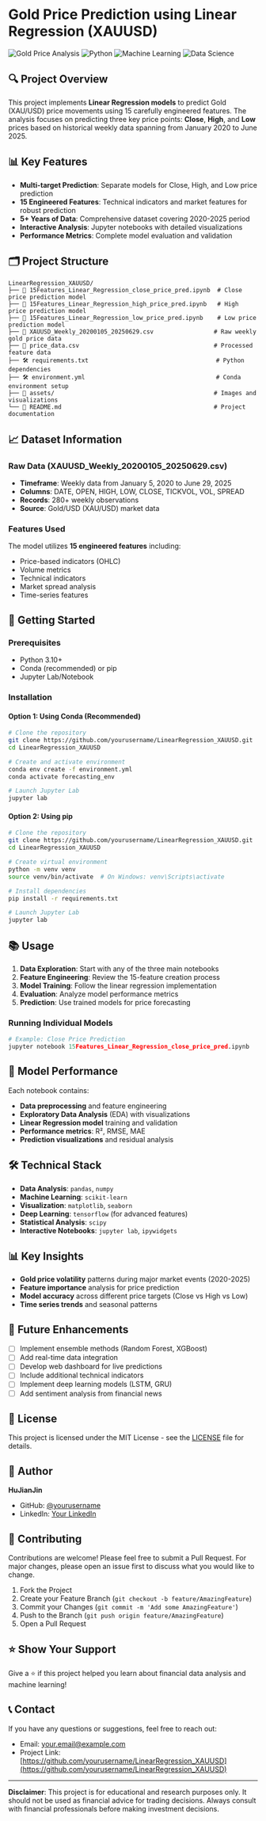 # Gold Price Prediction using Linear Regression (XAUUSD)

![Gold Price Analysis](https://img.shields.io/badge/Analysis-Gold%20Price%20Prediction-gold)
![Python](https://img.shields.io/badge/Python-3.10-blue)
![Machine Learning](https://img.shields.io/badge/ML-Linear%20Regression-green)
![Data Science](https://img.shields.io/badge/Data%20Science-Time%20Series-orange)

## 🔍 Project Overview

This project implements **Linear Regression models** to predict Gold (XAU/USD) price movements using 15 carefully engineered features. The analysis focuses on predicting three key price points: **Close**, **High**, and **Low** prices based on historical weekly data spanning from January 2020 to June 2025.

## 📊 Key Features

- **Multi-target Prediction**: Separate models for Close, High, and Low price prediction
- **15 Engineered Features**: Technical indicators and market features for robust prediction
- **5+ Years of Data**: Comprehensive dataset covering 2020-2025 period
- **Interactive Analysis**: Jupyter notebooks with detailed visualizations
- **Performance Metrics**: Complete model evaluation and validation

## 🗂️ Project Structure

```
LinearRegression_XAUUSD/
├── 📓 15Features_Linear_Regression_close_price_pred.ipynb  # Close price prediction model
├── 📓 15Features_Linear_Regression_high_price_pred.ipynb   # High price prediction model  
├── 📓 15Features_Linear_Regression_low_price_pred.ipynb    # Low price prediction model
├── 📄 XAUUSD_Weekly_20200105_20250629.csv                 # Raw weekly gold price data
├── 📄 price_data.csv                                      # Processed feature data
├── 🛠️ requirements.txt                                    # Python dependencies
├── 🛠️ environment.yml                                     # Conda environment setup
├── 📁 assets/                                             # Images and visualizations
└── 📝 README.md                                           # Project documentation
```

## 📈 Dataset Information

### Raw Data (XAUUSD_Weekly_20200105_20250629.csv)
- **Timeframe**: Weekly data from January 5, 2020 to June 29, 2025
- **Columns**: DATE, OPEN, HIGH, LOW, CLOSE, TICKVOL, VOL, SPREAD
- **Records**: 280+ weekly observations
- **Source**: Gold/USD (XAU/USD) market data

### Features Used
The model utilizes **15 engineered features** including:
- Price-based indicators (OHLC)
- Volume metrics
- Technical indicators
- Market spread analysis
- Time-series features

## 🚀 Getting Started

### Prerequisites

- Python 3.10+
- Conda (recommended) or pip
- Jupyter Lab/Notebook

### Installation

#### Option 1: Using Conda (Recommended)
```bash
# Clone the repository
git clone https://github.com/yourusername/LinearRegression_XAUUSD.git
cd LinearRegression_XAUUSD

# Create and activate environment
conda env create -f environment.yml
conda activate forecasting_env

# Launch Jupyter Lab
jupyter lab
```

#### Option 2: Using pip
```bash
# Clone the repository
git clone https://github.com/yourusername/LinearRegression_XAUUSD.git
cd LinearRegression_XAUUSD

# Create virtual environment
python -m venv venv
source venv/bin/activate  # On Windows: venv\Scripts\activate

# Install dependencies
pip install -r requirements.txt

# Launch Jupyter Lab
jupyter lab
```

## 📚 Usage

1. **Data Exploration**: Start with any of the three main notebooks
2. **Feature Engineering**: Review the 15-feature creation process
3. **Model Training**: Follow the linear regression implementation
4. **Evaluation**: Analyze model performance metrics
5. **Prediction**: Use trained models for price forecasting

### Running Individual Models

```python
# Example: Close Price Prediction
jupyter notebook 15Features_Linear_Regression_close_price_pred.ipynb
```

## 🎯 Model Performance

Each notebook contains:
- **Data preprocessing** and feature engineering
- **Exploratory Data Analysis** (EDA) with visualizations
- **Linear Regression model** training and validation
- **Performance metrics**: R², RMSE, MAE
- **Prediction visualizations** and residual analysis

## 🛠️ Technical Stack

- **Data Analysis**: `pandas`, `numpy`
- **Machine Learning**: `scikit-learn`
- **Visualization**: `matplotlib`, `seaborn`
- **Deep Learning**: `tensorflow` (for advanced features)
- **Statistical Analysis**: `scipy`
- **Interactive Notebooks**: `jupyter lab`, `ipywidgets`

## 📊 Key Insights

- **Gold price volatility** patterns during major market events (2020-2025)
- **Feature importance** analysis for price prediction
- **Model accuracy** across different price targets (Close vs High vs Low)
- **Time series trends** and seasonal patterns

## 🔮 Future Enhancements

- [ ] Implement ensemble methods (Random Forest, XGBoost)
- [ ] Add real-time data integration
- [ ] Develop web dashboard for live predictions
- [ ] Include additional technical indicators
- [ ] Implement deep learning models (LSTM, GRU)
- [ ] Add sentiment analysis from financial news

## 📝 License

This project is licensed under the MIT License - see the [LICENSE](LICENSE) file for details.

## 👤 Author

**HuJianJin**
- GitHub: [@yourusername](https://github.com/yourusername)
- LinkedIn: [Your LinkedIn](https://linkedin.com/in/yourprofile)

## 🤝 Contributing

Contributions are welcome! Please feel free to submit a Pull Request. For major changes, please open an issue first to discuss what you would like to change.

1. Fork the Project
2. Create your Feature Branch (`git checkout -b feature/AmazingFeature`)
3. Commit your Changes (`git commit -m 'Add some AmazingFeature'`)
4. Push to the Branch (`git push origin feature/AmazingFeature`)
5. Open a Pull Request

## ⭐ Show Your Support

Give a ⭐️ if this project helped you learn about financial data analysis and machine learning!

## 📞 Contact

If you have any questions or suggestions, feel free to reach out:
- Email: your.email@example.com
- Project Link: [https://github.com/yourusername/LinearRegression_XAUUSD](https://github.com/yourusername/LinearRegression_XAUUSD)

---

**Disclaimer**: This project is for educational and research purposes only. It should not be used as financial advice for trading decisions. Always consult with financial professionals before making investment decisions.

